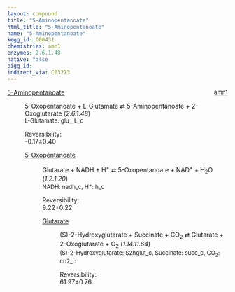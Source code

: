```yaml
---
layout: compound
title: "5-Aminopentanoate"
html_title: "5-Aminopentanoate"
name: "5-Aminopentanoate"
kegg_id: C00431
chemistries: amn1
enzymes: 2.6.1.48
native: false
bigg_id:
indirect_via: C03273
---
```

<dl><dt class="rs-product"><a class="link-dark" data-bs-html="true" data-bs-title="KEGG: C00431" data-bs-toggle="tooltip" href="{{ site.url }}{{ site.baseurl }}/compounds/C00431">5-Aminopentanoate</a><span style="float: right; max-width: 40%"><a class="link-dark opacity-50" href="{{ site.url }}{{ site.baseurl }}/chemistries/amn1" style="font-size: small; word-wrap: anywhere;">amn1</a></span></dt><dd><p>5-Oxopentanoate + L-Glutamate ⇄ 5-Aminopentanoate + 2-Oxoglutarate (<i>2.6.1.48</i>)<br/><span style="font-size: small;"><span data-bs-html="true" data-bs-title="KEGG: C00025" data-bs-toggle="tooltip">L-Glutamate</span>: glu__L_c</span><br/><div class="reversibility_info">Reversibility: <div class="progress" style="flex-direction: row-reverse;"><div aria-valuemax="10" aria-valuemin="0" aria-valuenow="-0.16683232511715498" class="progress-bar bg-success" role="progressbar" style="width: 1.67%"></div><div aria-valuemax="10" aria-valuemin="0" aria-valuenow="-0.16683232511715498" class="progress-bar bg-warning" role="progressbar" style="width: 4.01%"></div></div><span>-0.17±0.40</span><div class="progress"><div aria-valuemax="10" aria-valuemin="0" aria-valuenow="-0.16683232511715498" class="progress-bar bg-danger" role="progressbar" style="width: 0%"></div></div></div></p><dl><dt><a class="link-dark" data-bs-html="true" data-bs-title="KEGG: C03273" data-bs-toggle="tooltip" href="{{ site.url }}{{ site.baseurl }}/compounds/C03273">5-Oxopentanoate</a><span style="float: right; max-width: 40%"><a class="link-dark opacity-50" href="{{ site.url }}{{ site.baseurl }}/chemistries/None" style="font-size: small; word-wrap: anywhere;"></a></span></dt><dd><p>Glutarate + NADH + H<sup>+</sup> ⇄ 5-Oxopentanoate + NAD<sup>+</sup> + H<sub>2</sub>O (<i>1.2.1.20</i>)<br/><span style="font-size: small;"><span data-bs-html="true" data-bs-title="KEGG: C00004" data-bs-toggle="tooltip">NADH</span>: nadh_c, <span data-bs-html="true" data-bs-title="KEGG: C00080" data-bs-toggle="tooltip">H<sup>+</sup></span>: h_c</span><br/><div class="reversibility_info">Reversibility: <div class="progress"><div aria-valuemax="100" aria-valuemin="0" aria-valuenow="0" class="progress-bar bg-success" role="progressbar" style="width: 0%"></div></div><span>9.22±0.22</span><div class="progress"><div aria-valuemax="10" aria-valuemin="0" aria-valuenow="9.221795842977567" class="progress-bar bg-danger" role="progressbar" style="width: 92.22%"></div><div aria-valuemax="10" aria-valuemin="0" aria-valuenow="9.221795842977567" class="progress-bar bg-warning" role="progressbar" style="width: 2.20%"></div></div></div></p><dl><dt><a class="link-dark" data-bs-html="true" data-bs-title="KEGG: C00489" data-bs-toggle="tooltip" href="{{ site.url }}{{ site.baseurl }}/compounds/C00489">Glutarate</a><span style="float: right; max-width: 40%"><a class="link-dark opacity-50" href="{{ site.url }}{{ site.baseurl }}/chemistries/None" style="font-size: small; word-wrap: anywhere;"></a></span></dt><dd><p>(S)-2-Hydroxyglutarate + Succinate + CO<sub>2</sub> ⇄ Glutarate + 2-Oxoglutarate + O<sub>2</sub> (<i>1.14.11.64</i>)<br/><span style="font-size: small;"><span data-bs-html="true" data-bs-title="KEGG: C03196" data-bs-toggle="tooltip">(S)-2-Hydroxyglutarate</span>: S2hglut_c, <span data-bs-html="true" data-bs-title="KEGG: C00042" data-bs-toggle="tooltip">Succinate</span>: succ_c, <span data-bs-html="true" data-bs-title="KEGG: C00011" data-bs-toggle="tooltip">CO<sub>2</sub></span>: co2_c</span><br/><div class="reversibility_info">Reversibility: <div class="progress"><div aria-valuemax="100" aria-valuemin="0" aria-valuenow="0" class="progress-bar bg-success" role="progressbar" style="width: 0%"></div></div><span>61.97±0.76</span><div class="progress"><div aria-valuemax="10" aria-valuemin="0" aria-valuenow="61.970313536275086" class="progress-bar bg-danger" role="progressbar" style="width: 619.70%"></div></div></div></p><dl></dl></dd></dl></dd></dl></dd></dl>